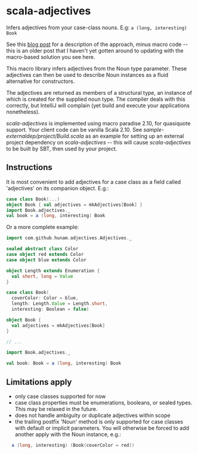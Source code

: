scala-adjectives
================

Infers adjectives from your case-class nouns. E.g: ```a (long, interesting) Book```

See this [blog post](http://nadavwr.github.io/blog/2013/05/05/adjectives-in-scala/) for
a description of the approach, minus macro code -- this is an older post that I haven't yet
gotten around to updating with the macro-based solution you see here.

This macro library infers adjectives from the Noun type parameter. These adjectives can
then be used to describe Noun instances as a fluid alternative for constructors.

The adjectives are returned as members of a structural type, an instance of which
is created for the supplied noun type. The compiler deals with this correctly, but
IntelliJ will complain (yet build and execute your applications nonetheless).

_scala-adjectives_ is implemented using macro paradise 2.10, for quasiquote support.
Your client code can be vanilla Scala 2.10. See _sample-externaldep/project/Build.scala_
as an example for setting up an external project dependency on _scala-adjectives_ -- this
will cause _scala-adjectives_ to be built by SBT, then used by your project.


Instructions
------------

It is most convenient to add adjectives for a case class as a field
called 'adjectives' on its companion object. E.g.:

```scala
case class Book(...)
object Book { val adjectives = mkAdjectives[Book] }
import Book.adjectives._
val book = a (long, interesting) Book
```

Or a more complete example:

```scala
import com.github.hunam.adjectives.Adjectives._

sealed abstract class Color
case object red extends Color
case object blue extends Color

object Length extends Enumeration {
  val short, long = Value
}

case class Book(
  coverColor: Color = blue,
  length: Length.Value = Length.short,
  interesting: Boolean = false)

object Book {
  val adjectives = mkAdjectives[Book]
}

// ...

import Book.adjectives._

val book: Book = a (long, interesting) Book
```


Limitations apply
-----------------

- only case classes supported for now
- case class properties must be enumerations, booleans, or sealed types. This may be relaxed in the future.
- does not handle ambiguity or duplicate adjectives within scope
- the trailing postfix 'Noun' method is only supported for case classes with default or implicit parameters.
You will otherwise be forced to add another apply with the Noun instance, e.g.:

```scala
  a (long, interesting) (Book(coverColor = red))
```
